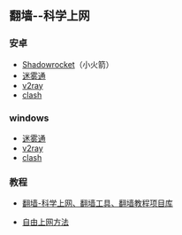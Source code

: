 ## 翻墙--科学上网

### 安卓

- [Shadowrocket](https://shadowrocket.v2cross.com/)（小火箭）
- [迷雾通](https://waa.ai/xiazaimiwutong)
- [v2ray](https://github.com/freefq/free)
- [clash]([https://github.com/freefq/free](https://www.v2rayfree.eu.org/post/clash-for-android-tutorial/))

### windows

- [迷雾通](https://waa.ai/xiazaimiwutong)
- [v2ray](https://github.com/freefq/free)
- [clash]([https://github.com/freefq/free](https://www.v2rayfree.eu.org/post/clash-for-windows-tutorial/))

### 教程

- [翻墙-科学上网、翻墙工具、翻墙教程项目库](https://github.com/bannedbook/fanqiang#readme)

- [自由上网方法](https://github.com/Alvin9999/new-pac/wiki)

